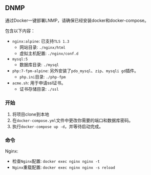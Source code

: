 ## DNMP

通过Docker一键部署LNMP，请确保已经安装docker和docker-compose。

包含以下内容：

- `nginx:alpine`: 已支持`TLS 1.3`
  - 网站目录: `./nginx/html`
  - 虚拟主机配置: `./nginx/conf.d`
- `mysql:5`
  - 数据库目录: `./mysql`
- `php:7-fpm-alpine`: 另外安装了`pdo_mysql`、`zip`、`mysqli gd`插件。
  - `php.ini`目录: `./php-fpm`
- `acme.sh`: 用于申请ssl证书。
  - 证书存储目录: `./ssl`

### 开始

1. 将项目clone到本地
2. 在`docker-compose.yml`文件中更改你需要的端口和数据库密码。
3. 执行`docker-compose up -d`，并等待启动完成。

### 命令

Nginx:

- 检查`Nginx`配置: `docker exec nginx nginx -t`
- `Nginx`重载配置: `docker exec nginx nginx -s reload`
